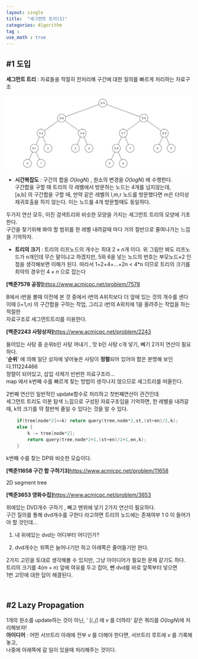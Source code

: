```yaml
---
layout: single
title:  "세그먼트 트리(1)"
categories: Algorithm
tag : 
use_math : true
---
```


## #1 도입

**세그먼트 트리** : 자료들을 적절히 전처리해 구간에 대한 질의를 빠르게 처리하는 자료구조

![image-20240826151515096](../../../images/2024-08-24-SEGTREE1/image-20240826151515096.png)

* **시간복잡도** : 구간의 합을 $O(logN)$ , 원소의 변경을 $O(logN)$ 에 수행한다.  
  구간합을 구할 때 트리의 각 레벨에서 방문하는 노드는 4개를 넘지않는데,  
  [a,b] 의 구간합을 구할 때, 만약 같은 레벨의 l,m,r 노드를 방문했다면 m은 더이상  
  재귀호출을 하지 않는다. 이는 노드를 4개 방문할때도 동일하다.

두가지 연산 모두, 이진 검색트리와  비슷한 모양을 가지는 세그먼트 트리의 모양에 기초 한다.  
구간을 찾기위해 봐야 할 범위를 한 레벨 내려갈때 마다 거의 절반으로 줄여나가는 느낌을 기억하자.  

* **트리의 크기** : 트리의 리프노드의 개수는 최대 $2\times n$개 이다. 위 그림만 봐도 리프노드가 n개인데 무슨 말이냐고 하겠지만, 5와 6을 넣는 노드의 번호는 부모노드$\times$2 인점을 생각해보면 이해가 된다.  따라서 1+2+4+...+2n < 4*n 이므로 트리의 크기를 최악의 경우인  $4\times n$ 으로 잡는다

**[백준7578 공장]**<https://www.acmicpc.net/problem/7578>

B에서 i번을 볼때 이전에 본 것 중에서 i번의 A위치보다 더 앞에 있는 것의 개수를 센다  
이때 [i+1,n) 의 구간합을 구하는 작업, 그리고 i번의 A위치에 1을 올려주는 작업을 하는 적절한  
자료구조로 세그먼트트리를 이용한다.

**[백준2243 사탕상자]**<https://www.acmicpc.net/problem/2243>

들어있는 사탕 중 순위b인 사탕 꺼내기 , 맛 b인 사탕 c개 넣기, 빼기 2가지 연산이 필요하다.  
'**순위**' 에 의해 일단 상자에 넣어놓은 사탕이 **정렬**되어 있어야 함은 분명해 보인다.111224466  
정렬이 되어있고, 삽입 삭제가 빈번한 자료구조라...  
map 에서 k번째 수를 빠르게 찾는 방법이 생각나지 않으므로 세그트리를 떠올린다.

2번째 연산인 일반적인 update함수로 처리하고 첫번째연산이 관건인데  
세그먼트 트리도 이분 탐색 느낌으로 구성된 자료구조임을 기억하면, 한 레벨을 내려갈 때, k의 크기를  약 절반씩 줄일 수 있다는 것을 알 수 있다. 

```c++
    if(tree[node*2]>=k) return query(tree,node*2,st,(st+en)/2,k);  
    else {
        k -= tree[node*2];
        return query(tree,node*2+1,(st+en)/2+1,en,k);
    }
```

k번째 수를 찾는 DP와 비슷한 모습이다. 

**[백준11658 구간 합 구하기3]**<https://www.acmicpc.net/problem/11658>

2D segment tree

**[백준3653 영화수집]**<https://www.acmicpc.net/problem/3653>

위에있는 DVD개수 구하기 , 빼고 맨위에 넣기 2가지 연산이 필요하다.  
구간 질의를 통해 dvd개수를 구한다 라고하면 트리의 노드에는 존재여부 1 0 이 들어가야 할 것인데...

1. 내 위에있는 dvd는 어디부터 어디인가?

2. dvd개수는 위쪽은 늘어나기만 하고 아래쪽은 줄어들기만 한다.

2가지 고민을 토대로 생각해볼 수 있지만, 그냥 아이디어가 필요한 문제 같기도 하다.   
트리의 크기를 $4(m+n)$ 앞에 여유를 두고 잡아, 뺀 dvd를 바로 앞쪽부터 넣으면  
1번 고민에 대한 답이 해결된다.

<br>

## #2 Lazy Propagation

1개의 원소를 update하는 것이 아닌, ' $[i,j]$ 에 $v$ 를 더하라' 같은 쿼리를 $O(logN)$에 처리해보자!  
**아이디어** :  어떤 서브트리 아래에 전부 $v$ 를 더해야 한다면, 서브트리 루트에 $v$ 를 기록해놓고,   
		    나중에 아래쪽에 갈 일이 있을때 처리해주는 것이다.  
